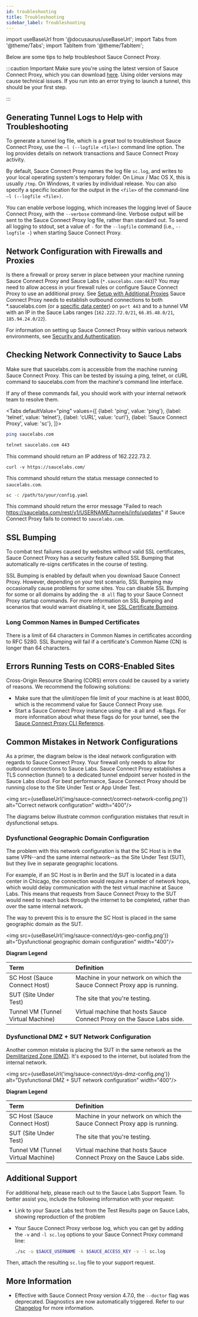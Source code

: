 ```yaml
---
id: troubleshooting
title: Troubleshooting
sidebar_label: Troubleshooting
---
```

import useBaseUrl from '@docusaurus/useBaseUrl';
import Tabs from '@theme/Tabs';
import TabItem from '@theme/TabItem';

Below are some tips to help troubleshoot Sauce Connect Proxy.

:::caution Important
Make sure you're using the latest version of Sauce Connect Proxy, which you can download [here](/secure-connections/sauce-connect/installation/). Using older versions may cause technical issues. If you run into an error trying to launch a tunnel, this should be your first step.

:::

## Generating Tunnel Logs to Help with Troubleshooting

To generate a tunnel log file, which is a great tool to troubleshoot Sauce Connect Proxy, use the `–l (--logfile <file>)` command line option. The log provides details on network transactions and Sauce Connect Proxy activity.

By default, Sauce Connect Proxy names the log file `sc.log`, and writes to your local operating system's temporary folder. On Linux / Mac OS X, this is usually `/tmp`. On Windows, it varies by individual release. You can also specify a specific location for the output in the `<file>` of the command-line  `–l (--logfile <file>)`.

You can enable verbose logging, which increases the logging level of Sauce Connect Proxy, with the `--verbose` command-line. Verbose output will be sent to the Sauce Connect Proxy log file, rather than standard out. To send all logging to stdout, set a value of `-` for the `--logfile` command (i.e., `--logfile -`) when starting Sauce Connect Proxy.


## Network Configuration with Firewalls and Proxies

Is there a firewall or proxy server in place between your machine running Sauce Connect Proxy and Sauce Labs (`*.saucelabs.com:443`)? You may need to allow access in your firewall rules or configure Sauce Connect Proxy to use an additional proxy. See [Setup with Additional Proxies](/secure-connections/sauce-connect/setup-configuration/additional-proxies)
Sauce Connect Proxy needs to establish outbound connections to both \*.saucelabs.com (or a [specific data center](/basics/data-center-endpoints)) on `port 443` and to a tunnel VM with an IP in the Sauce Labs ranges (`162.222.72.0/21`, `66.85.48.0/21`, `185.94.24.0/22`).

For information on setting up Sauce Connect Proxy within various network environments, see [Security and Authentication](/secure-connections/sauce-connect/security-authentication).


## Checking Network Connectivity to Sauce Labs

Make sure that saucelabs.com is accessible from the machine running Sauce Connect Proxy. This can be tested by issuing a ping, telnet, or cURL command to saucelabs.com from the machine's command line interface.

If any of these commands fail, you should work with your internal network team to resolve them.

<Tabs
  defaultValue="ping"
  values={[
    {label: 'ping', value: 'ping'},
    {label: 'telnet', value: 'telnet'},
    {label: 'cURL', value: 'curl'},
    {label: 'Sauce Connect Proxy', value: 'sc'},  ]}>

<TabItem value="ping">

```bash
ping saucelabs.com
```

</TabItem>

<TabItem value="telnet">

```bash
telnet saucelabs.com 443
```

This command should return an IP address of 162.222.73.2.

</TabItem>

<TabItem value="curl">

```curl
curl -v https://saucelabs.com/
```

This command should return the status message connected to `saucelabs.com`.

</TabItem>

<TabItem value="sc">

```bash
sc -c /path/to/your/config.yaml
```

This command should return the error message "Failed to reach https://saucelabs.com/rest/v1/USERNAME/tunnels/info/updates" if Sauce Connect Proxy fails to connect to `saucelabs.com`.

</TabItem>
</Tabs>


## SSL Bumping

To combat test failures caused by websites without valid SSL certificates, Sauce Connect Proxy has a security feature called SSL Bumping that automatically re-signs certificates in the course of testing.

SSL Bumping is enabled by default when you download Sauce Connect Proxy. However, depending on your test scenario, SSL Bumping may occasionally cause problems for some sites. You can disable SSL Bumping for some or all domains by adding the `-B all` flag to your Sauce Connect Proxy startup commands. For more information on SSL Bumping and scenarios that would warrant disabling it, see [SSL Certificate Bumping](/secure-connections/sauce-connect/security-authentication).

### Long Common Names in Bumped Certificates

There is a limit of 64 characters in Common Names in certificates according to RFC 5280. SSL Bumping will fail if a certificate's Common Name (CN) is longer than 64 characters.

## Errors Running Tests on CORS-Enabled Sites
Cross-Origin Resource Sharing (CORS) errors could be caused by a variety of reasons. We recommend the following solutions:

* Make sure that the ulimit/open file limit of your machine is at least 8000, which is the recommend value for Sauce Connect Proxy use.
* Start a Sauce Connect Proxy instance using the `-B` all and `-N` flags. For more information about what these flags do for your tunnel, see the [Sauce Connect Proxy CLI Reference](/dev/cli/sauce-connect-proxy).


## Common Mistakes in Network Configurations

As a primer, the diagram below is the ideal network configuration with regards to Sauce Connect Proxy. Your firewall only needs to allow for outbound connections to Sauce Labs. Sauce Connect Proxy establishes a TLS connection (tunnel) to a dedicated tunnel endpoint server hosted in the Sauce Labs cloud. For best performance, Sauce Connect Proxy should be running close to the Site Under Test or App Under Test.

<img src={useBaseUrl('img/sauce-connect/correct-network-config.png')} alt="Correct network configuration" width="400"/>

The diagrams below illustrate common configuration mistakes that result in dysfunctional setups.


### Dysfunctional Geographic Domain Configuration

The problem with this network configuration is that the SC Host is in the same VPN--and the same internal network--as the Site Under Test (SUT), but they live in separate geographic locations.

For example, if an SC Host is in Berlin and the SUT is located in a data center in Chicago, the connection would require a number of network hops, which would delay communication with the test virtual machine at Sauce Labs. This means that requests from Sauce Connect Proxy to the SUT would need to reach back through the internet to be completed, rather than over the same internal network.

The way to prevent this is to ensure the SC Host is placed in the same geographic domain as the SUT.

<img src={useBaseUrl('img/sauce-connect/dys-geo-config.png')} alt="Dysfunctional geographic domain configuration" width="400"/>

**Diagram Legend**

| Term | Definition |
| :--- | :--- |
| SC Host (Sauce Connect Host) | Machine in your network on which the Sauce Connect Proxy app is running. |
| SUT (Site Under Test) | The site that you're testing. |
| Tunnel VM (Tunnel Virtual Machine) | Virtual machine that hosts Sauce Connect Proxy on the Sauce Labs side. |

### Dysfunctional DMZ + SUT Network Configuration
Another common mistake is placing the SUT in the same network as the [Demilitarized Zone (DMZ)](https://en.wikipedia.org/wiki/DMZ_(computing)). It's exposed to the internet, but isolated from the internal network.

<img src={useBaseUrl('img/sauce-connect/dys-dmz-config.png')} alt="Dysfunctional DMZ + SUT network configuration" width="400"/>

**Diagram Legend**

| Term | Definition |
| :--- | :--- |
| SC Host (Sauce Connect Host) | Machine in your network on which the Sauce Connect Proxy app is running. |
| SUT (Site Under Test) | The site that you're testing. |
| Tunnel VM (Tunnel Virtual Machine) | Virtual machine that hosts Sauce Connect Proxy on the Sauce Labs side. |


## Additional Support

For additional help, please reach out to the Sauce Labs Support Team. To better assist you, include the following information with your request:

* Link to your Sauce Labs test from the Test Results page on Sauce Labs, showing reproduction of the problem
* Your Sauce Connect Proxy verbose log, which you can get by adding the `-v` and `-l sc.log` options to your Sauce Connect Proxy command line:

  ```bash
  ./sc -u $SAUCE_USERNAME -k $SAUCE_ACCESS_KEY -v -l sc.log
  ```

Then, attach the resulting `sc.log` file to your support request.

## More Information

* Effective with Sauce Connect Proxy version 4.7.0, the `--doctor` flag was deprecated. Diagnostics are now automatically triggered. Refer to our [Changelog](https://changelog.saucelabs.com/en/sauce-connect-proxy-version-30JTvzO0F) for more information.
